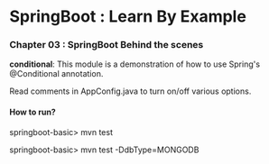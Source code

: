 # SpringBoot : Learn By Example


### Chapter 03 : SpringBoot Behind the scenes

**conditional**: This module is a demonstration of how to use Spring's @Conditional annotation.

Read comments in AppConfig.java to turn on/off various options.
 
#### How to run?

springboot-basic> mvn test

springboot-basic> mvn test -DdbType=MONGODB

